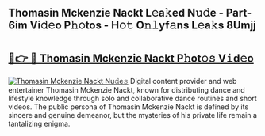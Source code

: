 ## Thomasin Mckenzie Nackt L𝚎a𝚔ed N𝚞𝚍e - Part-6im Vi𝚍𝚎o P𝚑𝚘tos - H𝚘𝚝 O𝚗𝚕yf𝚊ns L𝚎a𝚔s 8Umjj

# <h2><a href="http://kfa3wjk.oniu.top/?m=Thomasin+Mckenzie+Nackt">🔗👉 🔴 Thomasin Mckenzie Nackt P𝚑ot𝚘𝚜 V𝚒d𝚎o</a></h2>

[![Thomasin Mckenzie Nackt Nu𝚍e𝚜](https://i.imgur.com/0qMVB7G.gif)](http://kfa3wjk.oniu.top/?m=Thomasin+Mckenzie+Nackt)
Digital content provider and web entertainer Thomasin Mckenzie Nackt, known for distributing dance and lifestyle knowledge through solo and collaborative dance routines and short videos. The public persona of Thomasin Mckenzie Nackt is defined by its sincere and genuine demeanor, but the mysteries of his private life remain a tantalizing enigma.  
